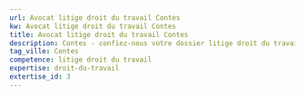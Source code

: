 ```yaml
---
url: Avocat litige droit du travail Contes
kw: Avocat litige droit du travail Contes
title: Avocat litige droit du travail Contes
description: Contes - confiez-nous votre dossier litige droit du travail
tag_ville: Contes
competence: litige droit du travail
expertise: droit-du-travail
extertise_id: 3
---
```

